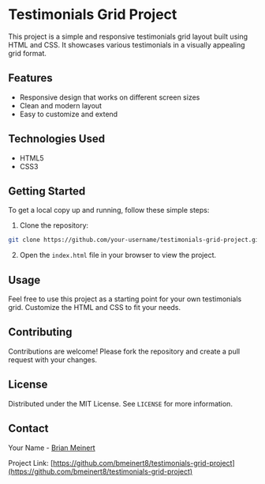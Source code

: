 # Testimonials Grid Project

This project is a simple and responsive testimonials grid layout built using HTML and CSS. It showcases various testimonials in a visually appealing grid format.

## Features

- Responsive design that works on different screen sizes
- Clean and modern layout
- Easy to customize and extend

## Technologies Used

- HTML5
- CSS3

## Getting Started

To get a local copy up and running, follow these simple steps:

1. Clone the repository:
  ```sh
  git clone https://github.com/your-username/testimonials-grid-project.git
  ```
2. Open the `index.html` file in your browser to view the project.

## Usage

Feel free to use this project as a starting point for your own testimonials grid. Customize the HTML and CSS to fit your needs.

## Contributing

Contributions are welcome! Please fork the repository and create a pull request with your changes.

## License

Distributed under the MIT License. See `LICENSE` for more information.

## Contact

Your Name - [Brian Meinert](mailto:brian.meinert1@gmail.com)

Project Link: [https://github.com/bmeinert8/testimonials-grid-project](https://github.com/bmeinert8/testimonials-grid-project)